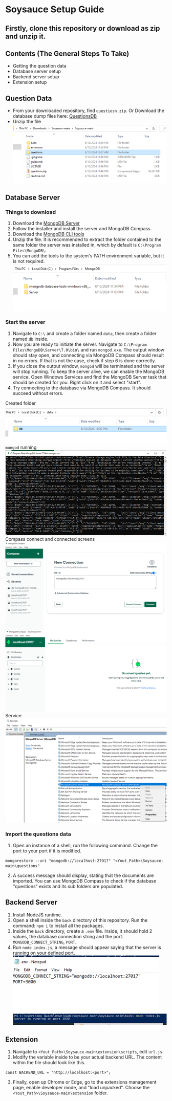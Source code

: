 # Soysauce Setup Guide

## Firstly, clone this repository or download as zip and unzip it.

## Contents (The General Steps To Take)
- Getting the question data
- Database server setup
- Backend server setup
- Extension setup

## Question Data
- From your downloaded repository, find `questiosn.zip`. Or Download the database dump files here: [QuestionsDB](https://github.com/C20H12/Soysauce/raw/main/questions.zip)
- Unzip the file
![file structure](./guide_images/fs.png)

## Database Server
### Things to download
1. Download the [MongoDB Server](https://www.mongodb.com/try/download/community)
1. Follow the installer and install the server and MongoDB Compass.
1. Download the [MongoDB CLI tools ](https://www.mongodb.com/try/download/database-tools)
1. Unzip the file. It is recommended to extract the folder contained to the same folder the server was installed in, which by default is `C:\Program Files\MongoDB\`.
1. You can add the tools to the system's PATH environment variable, but it is not required.
![tools](./guide_images/tools.png)
### Start the server
1. Navigate to `C:\` and create a folder named `data`, then create a folder named `db` inside.
1. Now you are ready to initiate the server. Navigate to `C:\Program Files\MongoDB\Server\7.0\bin\` and run `mongod.exe`. The output window should stay open, and connecting via MongoDB Compass should result in no errors. If that is not the case, check if step 6 is done correctly.
1. If you close the output window, `mongod` will be terminated and the server will stop running. To keep the server alive, we can enable the MongoDB service. Open Windows Services and find the MongoDB Server task that should be created for you. Right click on it and select "start".
1. Try connecting to the database via MongoDB Compass. It should succeed without errors.  

Created folder
![folder](./guide_images/create.png)
`mongod` running
![mongod](./guide_images/god.png)
Compass connect and connected screens
![connect](./guide_images/connect.png)
![connect](./guide_images/connected.png)
Service
![serv](./guide_images/serv.png)

### Import the questions data
1. Open an instance of a shell, run the following command. Change the port to your port if it is modified.
```
mongorestore --uri "mongodb://localhost:27017" "<Yout_Path>\Soysauce-main\questions"
```
2. A success message should display, stating that the documents are imported. You can use MongoDB Compass to check if the database "questions" exists and its sub folders are populated.

## Backend Server
1. Install NodeJS runtime.
1. Open a shell inside the `back` directory of this repository. Run the command: `npm i` to install all the packages.
1. Inside the `back` directory, create a `.env` file. Inside, it should hold 2 values, the database connection string and the port. `MONGODB_CONNECT_STRING`, `PORT`.
1. Run `node index.js`, a message should appear saying that the server is running on your defined port.
![env](./guide_images/env.png)
![back](./guide_images/runback.png)

## Extension
1. Navigate to `<Yout_Path>\Soysauce-main\extension\scripts`, edit `url.js`.
2. Modify the variable inside to be your actual backend URL. The content within the file should look like this.
```
const BACKEND_URL = "http://localhost:<port>";
```
3. Finally, open up Chrome or Edge, go to the extensions management page, enable developer mode, and "load unpacked". Choose the `<Yout_Path>\Soysauce-main\extension` folder.